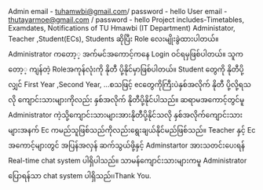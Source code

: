 Admin email - tuhamwbi@gmail.com/ password - hello
User  email - thutayarmoe@gmail.com / password - hello
Project includes-Timetables, Examdates, Notifications of TU Hmawbi (IT Department) 
Administator, Teacher ,Student(ECs), Students ဆိုပြီး Role လေးမျိုးခွဲထားပါတယ်။ Administrator ကတော့့ အက်မင်အကောင့်ကနေ Login ဝင်ရမှဖြစ်ပါတယ်။
သူကတော့့ ကျန်တဲ့ Roleအကုန်လုံးကို နိုတီ ပို့နိုင်မှာဖြစ်ပါတယ်။ Student တွေကို နိုတီပို့လျှင် First Year ,Second Year, ...စသဖြင့် ecတွေကိုကြီးပဲနှစ်အလိုက် 
နိုတီ ပို့လို့ရသလို ကျောင်းသားများကိုလည်း နှစ်အလိုက် နိုတီပို့နိုင်ပါသည်။ ဆရာမအကောင့်တွင်မူ Administrator ကဲ့သို့ကျောင်းသားများအားနိုတီပို့နိုင်သလို နှစ်အလိုက်ကျောင်းသား 
များအနက် Ec ကမည်သူဖြစ်သည်ကိုလည်းရွေးချယ်နိုင်မည်ဖြစ်သည်။ Teacher နှင့် Ec အကောင့်များတွင် အပြန်အလှန် ဆက်သွယ်ဖို့နှင့် Adminstartor အားသတင်းပေးရန် 
Real-time chat system ပါရှိပါသည်။ သာမန်ကျောင်းသားများကမူ Administrator ပြောရန်သာ chat system ပါရှိသည်၊၊Thank You.
